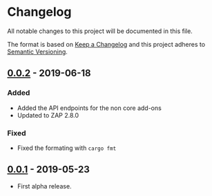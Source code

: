 # Changelog
All notable changes to this project will be documented in this file.

The format is based on [Keep a Changelog](https://keepachangelog.com/en/1.0.0/)
and this project adheres to [Semantic Versioning](https://semver.org/spec/v2.0.0.html).

## [0.0.2] - 2019-06-18

### Added
 - Added the API endpoints for the non core add-ons
 - Updated to ZAP 2.8.0

### Fixed
 - Fixed the formating with `cargo fmt`
 
## [0.0.1] - 2019-05-23
 - First alpha release.

[0.0.2]: https://github.com/zaproxy/zap-api-rust/compare/v0.0.1...v0.0.2
[0.0.1]: https://github.com/zaproxy/zap-api-rust/compare/0d9df9634bbc2fceb6e07507f0601bd78b0bb4ab...v0.0.1

